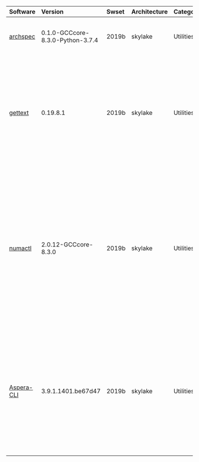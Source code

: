 | Software                                                         | Version                                 | Swset        | Architecture   | Category         | Clusters    | Description                                                                                                                                                                                                                                                                                                    |
|:-----------------------------------------------------------------|:----------------------------------------|:-------------|:---------------|:-----------------|:------------|:---------------------------------------------------------------------------------------------------------------------------------------------------------------------------------------------------------------------------------------------------------------------------------------------------------------|
| <p><a href=https://github.com/archspec/archspec>archspec</a></p> | <p>0.1.0-GCCcore-8.3.0-Python-3.7.4</p> | <p>2019b</p> | <p>skylake</p> | <p>Utilities</p> | <p>iris</p> | A library for detecting, labeling, and reasoning about microarchitectures                                                                                                                                                                                                                                      |
| <p><a href=http://www.gnu.org/software/gettext/>gettext</a></p>  | <p>0.19.8.1</p>                         | <p>2019b</p> | <p>skylake</p> | <p>Utilities</p> | <p>iris</p> | GNU 'gettext' is an important step for the GNU Translation Project, as it is an asset on which we may build many other steps. This package offers to programmers, translators, and even users, a well integrated set of tools and documentation                                                                |
| <p><a href=http://oss.sgi.com/projects/libnuma/>numactl</a></p>  | <p>2.0.12-GCCcore-8.3.0</p>             | <p>2019b</p> | <p>skylake</p> | <p>Utilities</p> | <p>iris</p> | The numactl program allows you to run your application program on specific cpu's and memory nodes. It does this by supplying a NUMA memory policy to the operating system before running your program. The libnuma library provides convenient ways for you to add NUMA memory policies into your own program. |
| <p><a href=http://asperasoft.com>Aspera-CLI</a></p>              | <p>3.9.1.1401.be67d47</p>               | <p>2019b</p> | <p>skylake</p> | <p>Utilities</p> | <p>iris</p> | IBM Aspera Command-Line Interface (the Aspera CLI) is a collection of Aspera tools for performing high-speed, secure data transfers from the command line. The Aspera CLI is for users and organizations who want to automate their transfer workflows.                                                        |